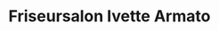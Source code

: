 ---
title: "Friseursalon Ivette Armato"
url: /fritzlar/friseursalon-ivette-armato/
shop: Friseur
---